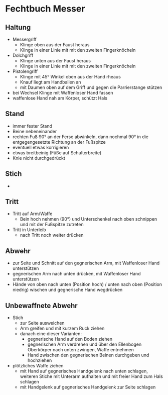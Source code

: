 # Fechtbuch Messer

## Haltung

- Messergriff
	- Klinge oben aus der Faust heraus
	- Klinge in einer Linie mit  mit den zweiten Fingerknöcheln
- Dolchgriff
	- Klinge unten aus der Faust heraus
	- Klinge in einer Linie mit  mit den zweiten Fingerknöcheln
- Pistolengriff
	- Klinge mit 45° Winkel oben aus der Hand rheaus
	- Knauf liegt am Handballen an
	- mit Daumen oben auf dem Griff und gegen die Parrierstange stützen
- bei Wechsel Klinge mit Waffenloser Hand fassen
- waffenlose Hand nah am Körper, schützt Hals

## Stand

- immer fester Stand
- Beine nebeneinander
- rechten Fuß 90° an der Ferse abwinkeln, dann nochmal 90° in die entgegengesetzte Richtung an der Fußspitze
- eventuell etwas korrigieren
- etwas breitbeinig (Füße auf Schulterbreite)
- Knie nicht durchgedrückt

## Stich

- 

## Tritt

- Tritt auf Arm/Waffe
	- Bein hoch nehmen (90°) und Unterschenkel nach oben schnippen und mit der Fußspitze zutreten
- Tritt in Unterleib
	- nach Tritt noch weiter drücken

## Abwehr

- zur Seite und Schnitt auf den gegnerischen Arm, mit Waffenloser Hand unterstützen
- gegnerischen Arm nach unten drücken, mit Waffenloser Hand unterstützen
- Hände von oben nach unten (Position hoch) / unten nach oben (Position niedrig) wischen und gegnerische Hand wegdrücken

## Unbewaffnete Abwehr

- Stich
	- zur Seite ausweichen
	- Arm greifen und mit kurzem Ruck ziehen
	- danach eine dieser Varianten:
		- gegnerische Hand auf den Boden ziehen
		- gegnerischen Arm verdrehen und über den Ellenbogen Oberkörper nach unten zwingen, Waffe entnehmen
		- Hand zwischen den gegnerischen Beinen durchgeben und hochziehen
- plötzliches Waffe ziehen
	- mit Hand auf gegnerisches Handgelenk nach unten schlagen, weiteren Stiche mit Unterarm aufhalten und mit freier Hand zum Hals schlagen
	- mit Handgelenk auf gegnerisches Handgelenk zur Seite schlagen

